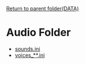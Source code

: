 [Return to parent folder(DATA)](../index.md)

# Audio Folder
* [sounds.ini](./sounds.ini.md)
* [voices_**.ini](./voices_**.ini.md)